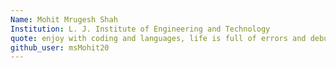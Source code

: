 ```yaml
---
Name: Mohit Mrugesh Shah
Institution: L. J. Institute of Engineering and Technology
quote: enjoy with coding and languages, life is full of errors and debugs. you can solve it.
github_user: msMohit20
---
```

